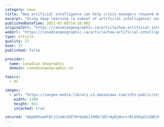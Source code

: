 ```yaml
---
category: news
title: "How artificial intelligence can help crisis managers respond during extreme weather events"
excerpt: "Using deep learning (a subset of artificial intelligence) and social network analysis, the McGill team has been able to make social media posts about extreme weather events more useful for crisis responders and scientists."
publishedDateTime: 2021-02-05T14:16:00Z
originalUrl: "https://canadiangeographic.ca/article/how-artificial-intelligence-can-help-crisis-managers-respond-during-extreme-weather-events"
webUrl: "https://canadiangeographic.ca/article/how-artificial-intelligence-can-help-crisis-managers-respond-during-extreme-weather-events"
type: article
quality: 27
heat: 27
published: false

provider:
  name: Canadian Geographic
  domain: canadiangeographic.ca

topics:
  - AI

images:
  - url: "https://cangeo-media-library.s3.amazonaws.com/s3fs-public/styles/web_article_slider_image/public/images/web_articles/article_images/6378/35266366_source.jpg?itok=4ywQAWmK"
    width: 1200
    height: 831
    isCached: true

secured: "mbpHOXxwUf8CjCcxWcSDIY9rQoAkJ1HOR/1DCrAyRjHu+t/RLb5Dq41iGWSJh4IfkHS9oqmmm9bwvmVIISX/MD4aZQq3qDBhLJGYb18kEJVA7XP27taLYbZly/tcn1jmzgSSVt/J6FC01FaDL6d6HgXxjkt1tEuIJQrDCpJBXZMdyx8s8YBkQvWQqJeMqZbzn1KDQ0lYw4K+Gd09Va+gy3rt87lJPBj6apDFUoilwix3Ze9u2PzP+B7OM6K+yMB1V0mmowboo+SQotlTDndj1pfX6AkzkqQ3KnrKsQMW+4z2JfGI1evwLLSs+nC78zwJGZI/gSIv+vJjyGe42J0iUm44eYc39jxKBdsh9QeYIws=;2do9R5IBQBnJDjITiGfh3w=="
---
```


